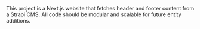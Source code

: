 <!-- Use this file to provide workspace-specific custom instructions to Copilot. For more details, visit https://code.visualstudio.com/docs/copilot/copilot-customization#_use-a-githubcopilotinstructionsmd-file -->

This project is a Next.js website that fetches header and footer content from a Strapi CMS. All code should be modular and scalable for future entity additions.
